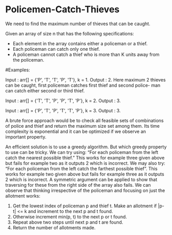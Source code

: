 # Policemen-Catch-Thieves
We need to find the maximum number of thieves that can be caught.

Given an array of size n that has the following specifications:

  * Each element in the array contains either a policeman or a thief.
  * Each policeman can catch only one thief.
  * A policeman cannot catch a thief who is more than K units away from the policeman.


#Examples:

Input : arr[] = {'P', 'T', 'T', 'P', 'T'},
            k = 1.
Output : 2.
Here maximum 2 thieves can be caught, first
policeman catches first thief and second police-
man can catch either second or third thief.

Input : arr[] = {'T', 'T', 'P', 'P', 'T', 'P'}, 
            k = 2.
Output : 3.

Input : arr[] = {'P', 'T', 'P', 'T', 'T', 'P'},
            k = 3.
Output : 3.


A brute force approach would be to check all feasible sets of combinations of police and thief and return the maximum size set among them. Its time complexity is exponential and it can be optimized if we observe an important property.

An efficient solution is to use a greedy algorithm. But which greedy property
to use can be tricky. We can try using: “For each policeman from the left catch the nearest possible thief.” This works for example three given above but fails for example two as it outputs 2 which is incorrect.
We may also try: “For each policeman from the left catch the farthest possible thief”. This works for example two given above but fails for example three as it outputs 2 which is incorrect. A symmetric argument can be applied to show that traversing for these from the right side of the array also fails. We can observe that thinking irrespective of the
policeman and focusing on just the allotment works:

1. Get the lowest index of policeman p and thief t. Make an allotment
   if |p-t| <= k and increment to the next p and t found.
2. Otherwise increment min(p, t) to the next p or t found.
3. Repeat above two steps until next p and t are found.
4. Return the number of allotments made.


